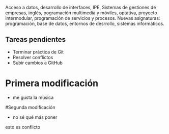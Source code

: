 Acceso a datos, desarrollo de interfaces, IPE, Sistemas de gestiones de empresas, inglés, pogramación multimedia y móviles, optativa, proyecto intermodular, programación de servicios y procesos.
Nuevas asignaturas: programación, base de datos, entornos de desrrollo, sistemas informáticos.

## Tareas pendientes
- Terminar práctica de Git
- Resolver conflictos
- Subir cambios a GitHub

# Primera modificación
- me gusta la música

#Segunda modificación
- no sé qué más poner


esto es conflicto
